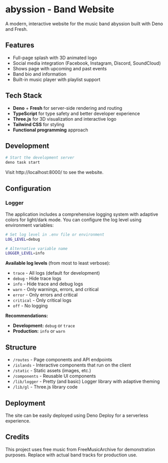 # abyssion - Band Website

A modern, interactive website for the music band abyssion built with Deno and Fresh.

## Features

- Full-page splash with 3D animated logo
- Social media integration (Facebook, Instagram, Discord, SoundCloud)
- Shows page with upcoming and past events
- Band bio and information
- Built-in music player with playlist support

## Tech Stack

- **Deno** + **Fresh** for server-side rendering and routing
- **TypeScript** for type safety and better developer experience
- **Three.js** for 3D visualization and interactive logo
- **Tailwind CSS** for styling
- **Functional programming** approach

## Development

```bash
# Start the development server
deno task start
```

Visit http://localhost:8000/ to see the website.

## Configuration

### Logger

The application includes a comprehensive logging system with adaptive colors for light/dark mode. You can configure the log level using environment variables:

```bash
# Set log level in .env file or environment
LOG_LEVEL=debug

# Alternative variable name  
LOGGER_LEVEL=info
```

**Available log levels** (from most to least verbose):
- `trace` - All logs (default for development)
- `debug` - Hide trace logs
- `info` - Hide trace and debug logs
- `warn` - Only warnings, errors, and critical
- `error` - Only errors and critical  
- `critical` - Only critical logs
- `off` - No logging

**Recommendations:**
- **Development:** `debug` or `trace` 
- **Production:** `info` or `warn`

## Structure

- `/routes` - Page components and API endpoints
- `/islands` - Interactive components that run on the client
- `/static` - Static assets (images, etc.)
- `/components` - Reusable UI components
- `/lib/logger` - Pretty (and basic) Logger library with adaptive theming
- `/lib/gl` - Three.js library code

## Deployment

The site can be easily deployed using Deno Deploy for a serverless experience.

## Credits

This project uses free music from FreeMusicArchive for demonstration purposes. 
Replace with actual band tracks for production use.
